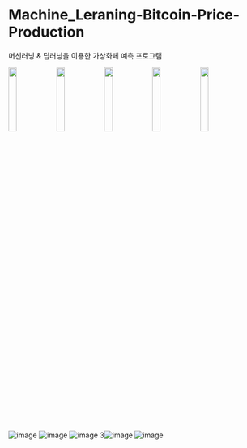 # Machine_Leraning-Bitcoin-Price-Production

머신러닝 & 딥러닝을 이용한 가상화페 예측 프로그램

<p>
  <img width="18%" src="https://user-images.githubusercontent.com/38518648/145815952-fd8afbd1-a1fd-4849-9d0a-e4c038fceca7.png"/>
  <img width="18%" src="https://user-images.githubusercontent.com/38518648/145815973-99c43edf-a4d2-4a1c-aac7-d1a732c4b8fa.png"/>
  <img width="18%" src="https://user-images.githubusercontent.com/38518648/145704911-24256af8-8eb7-4ec4-8173-30f5b2682018.png"/>
  <img width="18%" src="https://user-images.githubusercontent.com/38518648/145704929-cb53ee86-8567-4413-b010-ceee4fd9c44e.png"/>
  <img width="18%" src="https://user-images.githubusercontent.com/38518648/145705037-a7765fe4-56de-4d0d-8936-601b11e433d6.png"/>
</p>



![image](https://user-images.githubusercontent.com/38518648/145815952-fd8afbd1-a1fd-4849-9d0a-e4c038fceca7.png)
![image](https://user-images.githubusercontent.com/38518648/145815973-99c43edf-a4d2-4a1c-aac7-d1a732c4b8fa.png)
![image](https://user-images.githubusercontent.com/38518648/145815990-57ec9163-4292-4da2-93b6-961ee0c33b09.png)
3![image](https://user-images.githubusercontent.com/38518648/145816015-431280d9-5a3c-4d9a-ba83-8283d118ba94.png)
![image](https://user-images.githubusercontent.com/38518648/145816128-d035845e-20b4-401c-940b-9e48754250b5.png)
